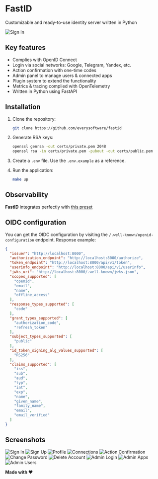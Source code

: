 # FastID

Customizable and ready-to-use identity server written in Python

![Sign In](assets/signin.png)

## Key features

* Complies with OpenID Connect
* Login via social networks: Google, Telegram, Yandex, etc.
* Action confirmation with one-time codes
* Admin panel to manage users & connected apps
* Plugin system to extend the functionality
* Metrics & tracing complied with OpenTelemetry
* Written in Python using FastAPI

## Installation

1. Clone the repository:

    ```bash
    git clone https://github.com/everysoftware/fastid
    ```

2. Generate RSA keys:

    ```bash
    openssl genrsa -out certs/private.pem 2048
    openssl rsa -in certs/private.pem -pubout -out certs/public.pem
    ```

3. Create a `.env` file. Use the `.env.example` as a reference.
4. Run the application:

    ```bash
    make up
    ```

## Observability

**FastID** integrates perfectly with [this preset](https://github.com/everysoftware/fastapi-obs)

## OIDC configuration

You can get the OIDC configuration by visiting the `/.well-known/openid-configuration` endpoint.
Response example:

```json
{
  "issuer": "http://localhost:8000",
  "authorization_endpoint": "http://localhost:8000/authorize",
  "token_endpoint": "http://localhost:8000/api/v1/token",
  "userinfo_endpoint": "http://localhost:8000/api/v1/userinfo",
  "jwks_uri": "http://localhost:8000/.well-known/jwks.json",
  "scopes_supported": [
    "openid",
    "email",
    "name",
    "offline_access"
  ],
  "response_types_supported": [
    "code"
  ],
  "grant_types_supported": [
    "authorization_code",
    "refresh_token"
  ],
  "subject_types_supported": [
    "public"
  ],
  "id_token_signing_alg_values_supported": [
    "RS256"
  ],
  "claims_supported": [
    "iss",
    "sub",
    "aud",
    "typ",
    "iat",
    "exp",
    "name",
    "given_name",
    "family_name",
    "email",
    "email_verified"
  ]
}
```

## Screenshots

![Sign In](assets/signin.png)
![Sign Up](assets/signup.png)
![Profile](assets/profile.png)
![Connections](assets/connections.png)
![Action Confirmation](assets/action_confirmation.png)
![Change Password](assets/change_password.png)
![Delete Account](assets/delete_account.png)
![Admin Login](assets/admin_login.png)
![Admin Apps](assets/admin_apps.png)
![Admin Users](assets/admin_users.png)

**Made with ❤️**
